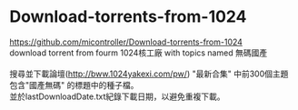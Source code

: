 # Download-torrents-from-1024
<a href="https://github.com/micontroller/Download-torrents-from-1024">https://github.com/micontroller/Download-torrents-from-1024</a>
<br />
download torrent from fourm 1024核工廠 with topics named 無碼國產<br />
<br />
搜尋並下載論壇(http://bww.1024yakexi.com/pw/) "最新合集" 中前300個主題 包含"國產無碼" 的標題中的種子檔。<br />
並於lastDownloadDate.txt紀錄下載日期，以避免重複下載。<br />
